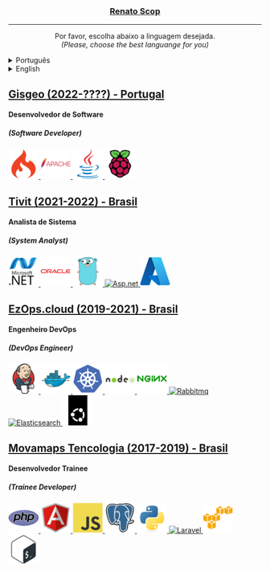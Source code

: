 <h3 style="text-align: center;"><a href="https://www.linkedin.com/in/renato-alvorcem-scop-7b7b7811a/" target="_blank" rel="noreferrer">Renato Scop </a></h3>

___

<p style="text-align: center;"> Por favor, escolha abaixo a linguagem desejada.<br><em>(Please, choose the best languange for you)</em></p>

<details>
  <summary>Português</summary>

  <h3>Olá, me chamo Renato Alvorcem Scop, sou um desenvolvedor amazonense brasileiro em constante evolução e aprendizado, aqui você me conhecer um pouco melhor.</h3>
  <p>
  Meu primeiro contato com a área de programação foi quando decidi abrir servidores privados de alguns jogos populares no Brasil, e com isso acabei aprendendo um pouco de Java, C++, Redes, Firewall, Conexão Remota, Shell, Bash dentre inumeras outras tecnologias.
  </p>
  <p>
  Formalmente iniciei minha carreira em 2017 e desde então passei por inumeros projetos e problemas que ajudaram a me aperfeiçoar dentro da área.
  </p>
</details>
<details>
  <summary>English</summary>

   <h3>Hello, my name is Renato Alvorcem Scop. I'm a software developer from Amazonas, Brazil, in a constant cycle of learning and evolution. Here, you can get to know me better.</h3>
  <p>
  My first contact with programming was when I decided to open private game servers for some popular games in Brazil, and with that, I learned a little bit of Java, C++, networking, firewalls, remote connections, shell, and many other technologies.
  </p>
  <p>
  Formally speaking, I started my career in 2017. Since then, I have worked on various projects and encountered numerous challenges that have helped me to improve in the IT field.
  </p>
</details>

## <a href="https://www.linkedin.com/company/gisgeo/mycompany/" target="_blank" rel="noreferrer">Gisgeo (2022-????) - Portugal</a>
  <h4>Desenvolvedor de Software</h4>
  <h5>(<em>Software Developer</em>)</h5>
  <a href="https://codeigniter.com/" target="_blank" rel="noreferrer"> <img src="https://raw.githubusercontent.com/devicons/devicon/55609aa5bd817ff167afce0d965585c92040787a/icons/codeigniter/codeigniter-plain.svg" alt="Codeigniter" width="60" height="60"/> </a>
  <a href="https://httpd.apache.org/" target="_blank" rel="noreferrer"> <img src="https://raw.githubusercontent.com/devicons/devicon/55609aa5bd817ff167afce0d965585c92040787a/icons/apache/apache-original-wordmark.svg" alt="Apache" width="60" height="60"/> </a>
  <a href="https://www.java.com/" target="_blank" rel="noreferrer"> <img src="https://raw.githubusercontent.com/devicons/devicon/55609aa5bd817ff167afce0d965585c92040787a/icons/java/java-original.svg" alt="Java" width="60" height="60"/> </a>
  <a href="https://www.raspberrypi.org/" target="_blank" rel="noreferrer"> <img src="https://raw.githubusercontent.com/devicons/devicon/55609aa5bd817ff167afce0d965585c92040787a/icons/raspberrypi/raspberrypi-original.svg" alt="Raspberry" width="60" height="60"/> </a>

  ## <a href="https://www.linkedin.com/company/tivit/" target="_blank" rel="noreferrer">Tivit (2021-2022) - Brasil</a>
  <h4>Analista de Sistema</h4>
  <h5>(<em>System Analyst</em>)</h5>

  <a href="https://dotnet.microsoft.com/" target="_blank" rel="noreferrer"> <img src="https://raw.githubusercontent.com/devicons/devicon/55609aa5bd817ff167afce0d965585c92040787a/icons/dot-net/dot-net-original-wordmark.svg" alt=".Net" width="60" height="60"/> </a>
  <a href="https://www.oracle.com/" target="_blank" rel="noreferrer"> <img src="https://raw.githubusercontent.com/devicons/devicon/55609aa5bd817ff167afce0d965585c92040787a/icons/oracle/oracle-original.svg" alt="Oracle" width="60" height="60"/> </a>
  <a href="https://go.dev/" target="_blank" rel="noreferrer"> <img src="https://raw.githubusercontent.com/devicons/devicon/55609aa5bd817ff167afce0d965585c92040787a/icons/go/go-original.svg" alt="Go" width="60" height="60"/> </a>
  <a href="https://dotnet.microsoft.com/apps/aspnet" target="_blank" rel="noreferrer"> <img src="https://www.svgrepo.com/show/508894/aspnet.svg" alt="Asp.net" width="60" height="60"/> </a>
  <a href="https://azure.microsoft.com/" target="_blank" rel="noreferrer"> <img src="https://raw.githubusercontent.com/devicons/devicon/55609aa5bd817ff167afce0d965585c92040787a/icons/azure/azure-original.svg" alt="Azure" width="60" height="60"/> </a>

  ## <a href="https://www.linkedin.com/company/ezops/" target="_blank" rel="noreferrer">EzOps.cloud (2019-2021) - Brasil</a>
  <h4>Engenheiro DevOps</h4>
  <h5>(<em>DevOps Engineer</em>)</h5>
  <a href="https://www.jenkins.io/" target="_blank" rel="noreferrer"> <img src="https://raw.githubusercontent.com/devicons/devicon/55609aa5bd817ff167afce0d965585c92040787a/icons/jenkins/jenkins-original.svg" alt="Jenkins" width="60" height="60"/> </a>
  <a href="https://www.docker.com/" target="_blank" rel="noreferrer"> <img src="https://raw.githubusercontent.com/devicons/devicon/55609aa5bd817ff167afce0d965585c92040787a/icons/docker/docker-original.svg" alt="Docker" width="60" height="60"/> </a>
  <a href="https://kubernetes.io/" target="_blank" rel="noreferrer"> <img src="https://raw.githubusercontent.com/devicons/devicon/55609aa5bd817ff167afce0d965585c92040787a/icons/kubernetes/kubernetes-plain.svg" alt="Kubernets" width="60" height="60"/> </a>
  <a href="https://nodejs.org/" target="_blank" rel="noreferrer"> <img src="https://raw.githubusercontent.com/devicons/devicon/55609aa5bd817ff167afce0d965585c92040787a/icons/nodejs/nodejs-original-wordmark.svg" alt="Nodejs" width="60" height="60"/> </a>
  <a href="https://www.nginx.com/" target="_blank" rel="noreferrer"> <img src="https://raw.githubusercontent.com/devicons/devicon/55609aa5bd817ff167afce0d965585c92040787a/icons/nginx/nginx-original.svg" alt="Nginx" width="60" height="60"/> </a>
  <a href="https://www.rabbitmq.com/" target="_blank" rel="noreferrer"> <img src="https://www.rabbitmq.com/img/logo-rabbitmq.svg" alt="Rabbitmq" width="60" height="60"/> </a>
  <a href="https://www.elastic.co/pt/" target="_blank" rel="noreferrer"> <img src="https://images.contentstack.io/v3/assets/bltefdd0b53724fa2ce/blt784552688fae9979/5bbca1d7c863b8e614126af7/logo-elastic-outline-white.svg" alt="Elasticsearch" width="60" height="60"/> </a>
  <a href="https://ubuntu.com/" target="_blank" rel="noreferrer"> <img src="https://raw.githubusercontent.com/devicons/devicon/55609aa5bd817ff167afce0d965585c92040787a/icons/ubuntu/ubuntu-plain.svg" alt="Ubuntu" width="60" height="60"/> </a>

  ## <a href="https://www.linkedin.com/company/mova-tecnologia/" target="_blank" rel="noreferrer">Movamaps Tencologia (2017-2019) - Brasil</a>
  <h4>Desenvolvedor Trainee</h4>
  <h5>(<em>Trainee Developer</em>)</h5>
  <a href="https://www.php.net/" target="_blank" rel="noreferrer"> <img src="https://raw.githubusercontent.com/devicons/devicon/55609aa5bd817ff167afce0d965585c92040787a/icons/php/php-original.svg" alt="Php" width="60" height="60"/> </a>
  <a href="https://angular.io/" target="_blank" rel="noreferrer"> <img src="https://raw.githubusercontent.com/devicons/devicon/55609aa5bd817ff167afce0d965585c92040787a/icons/angularjs/angularjs-original.svg" alt="Angular" width="60" height="60"/> </a> 
  <a href="https://www.javascript.com/" target="_blank" rel="noreferrer"> <img src="https://raw.githubusercontent.com/devicons/devicon/55609aa5bd817ff167afce0d965585c92040787a/icons/javascript/javascript-original.svg" alt="Javascript" width="60" height="60"/> </a> 
  <a href="https://www.postgresql.org/" target="_blank" rel="noreferrer"> <img src="https://raw.githubusercontent.com/devicons/devicon/55609aa5bd817ff167afce0d965585c92040787a/icons/postgresql/postgresql-original.svg" alt="Postgresql" width="60" height="60"/> </a> 
  <a href="https://www.python.org/" target="_blank" rel="noreferrer"> <img src="https://raw.githubusercontent.com/devicons/devicon/55609aa5bd817ff167afce0d965585c92040787a/icons/python/python-original.svg" alt="Python" width="60" height="60"/> </a>
  <a href="https://laravel.com/" target="_blank" rel="noreferrer"> <img src="https://laravel.com/img/logomark.min.svg" alt="Laravel" width="60" height="60"/> </a> 
  <a href="https://aws.amazon.com/" target="_blank" rel="noreferrer"> <img src="https://raw.githubusercontent.com/devicons/devicon/55609aa5bd817ff167afce0d965585c92040787a/icons/amazonwebservices/amazonwebservices-original.svg" alt="Aws" width="60" height="60"/> </a> 
  <a href="https://www.gnu.org/software/bash/" target="_blank" rel="noreferrer"> <img src="https://raw.githubusercontent.com/devicons/devicon/55609aa5bd817ff167afce0d965585c92040787a/icons/bash/bash-original.svg" alt="Bash" width="60" height="60"/> </a> 
